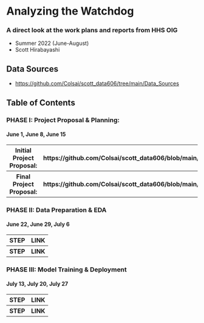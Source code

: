 # Analyzing the Watchdog
### A direct look at the work plans and reports from HHS OIG
- Summer 2022 (June-August)
- Scott Hirabayashi

## Data Sources
- https://github.com/Colsai/scott_data606/tree/main/Data_Sources

## Table of Contents   

### PHASE I: Project Proposal & Planning:
#### June 1, June 8, June 15	
<table>
<tr>
<th> Initial Project Proposal:</th> 
<th> https://github.com/Colsai/scott_data606/blob/main/Project_Proposal.md </th>
<tr>
  <th> Final Project Proposal: </th>
<th> https://github.com/Colsai/scott_data606/blob/main/Project_Proposal.md </th>
</table>
  
### PHASE II: Data Preparation & EDA
#### June 22, June 29, July 6	
<table>
<tr>
<th> STEP </th> 
<th> LINK </th>
</tr>
<tr>
<th> STEP </th> 
<th> LINK </th>
</tr>
</table>

### PHASE III: Model Training & Deployment 
#### July 13, July 20, July 27
<table>
<tr>
<th> STEP </th> 
<th> LINK </th>
</tr>
<tr>
<th> STEP </th> 
<th> LINK </th>
</tr>
</table>
